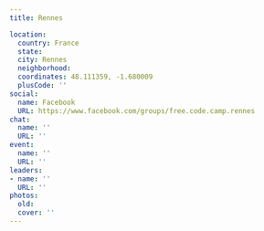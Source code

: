 ```yaml
---
title: Rennes

location:
  country: France
  state: 
  city: Rennes
  neighborhood: 
  coordinates: 48.111359, -1.680009
  plusCode: ''
social:
  name: Facebook
  URL: https://www.facebook.com/groups/free.code.camp.rennes
chat:
  name: ''
  URL: ''
event:
  name: ''
  URL: ''
leaders:
- name: ''
  URL: ''
photos:
  old: 
  cover: ''
---
```

